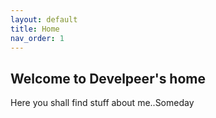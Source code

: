 ```yaml
---
layout: default
title: Home
nav_order: 1
---
```


## Welcome to Develpeer's home
Here you shall find stuff about me..Someday


